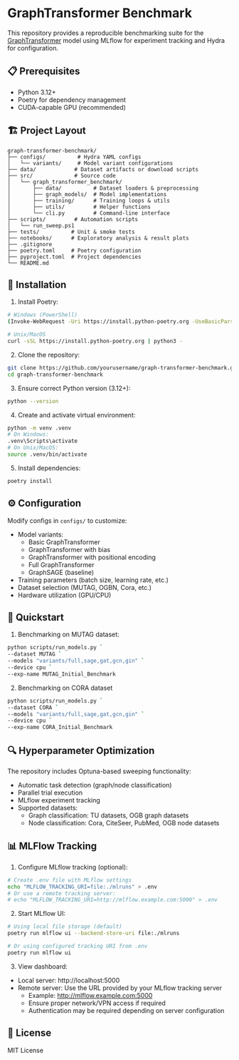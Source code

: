 # GraphTransformer Benchmark

This repository provides a reproducible benchmarking suite for the
[GraphTransformer](https://github.com/omarkhater/pytorch_geometric/tree/add_graph_transformer) model
using MLflow for experiment tracking and Hydra for configuration.

## 📋 Prerequisites

- Python 3.12+
- Poetry for dependency management
- CUDA-capable GPU (recommended)

## 🏗️ Project Layout

```
graph-transformer-benchmark/
├── configs/          # Hydra YAML configs
│   └── variants/     # Model variant configurations
├── data/            # Dataset artifacts or download scripts
├── src/             # Source code
│   └── graph_transformer_benchmark/
│       ├── data/          # Dataset loaders & preprocessing
│       ├── graph_models/  # Model implementations
│       ├── training/      # Training loops & utils
│       ├── utils/         # Helper functions
│       └── cli.py         # Command-line interface
├── scripts/         # Automation scripts
│   └── run_sweep.ps1
├── tests/          # Unit & smoke tests
├── notebooks/      # Exploratory analysis & result plots
├── .gitignore
├── poetry.toml     # Poetry configuration
├── pyproject.toml  # Project dependencies
└── README.md
```

## 🔧 Installation

1. Install Poetry:
```bash
# Windows (PowerShell)
(Invoke-WebRequest -Uri https://install.python-poetry.org -UseBasicParsing).Content | python -

# Unix/MacOS
curl -sSL https://install.python-poetry.org | python3 -
```

2. Clone the repository:
```bash
git clone https://github.com/yourusername/graph-transformer-benchmark.git
cd graph-transformer-benchmark
```

3. Ensure correct Python version (3.12+):
```bash
python --version
```

4. Create and activate virtual environment:
```bash
python -m venv .venv
# On Windows:
.venv\Scripts\activate
# On Unix/MacOS:
source .venv/bin/activate
```

5. Install dependencies:
```bash
poetry install
```

## ⚙️ Configuration

Modify configs in `configs/` to customize:
- Model variants:
  - Basic GraphTransformer
  - GraphTransformer with bias
  - GraphTransformer with positional encoding
  - Full GraphTransformer
  - GraphSAGE (baseline)
- Training parameters (batch size, learning rate, etc.)
- Dataset selection (MUTAG, OGBN, Cora, etc.)
- Hardware utilization (GPU/CPU)

## 🚀 Quickstart

1. Benchmarking on MUTAG dataset:

```bash
python scripts/run_models.py `
--dataset MUTAG `
--models "variants/full,sage,gat,gcn,gin" `
--device cpu `
--exp-name MUTAG_Initial_Benchmark
```

2. Benchmarking on CORA dataset

```bash
python scripts/run_models.py `
--dataset CORA `
--models "variants/full,sage,gat,gcn,gin" `
--device cpu `
--exp-name CORA_Initial_Benchmark
```

## 🔍 Hyperparameter Optimization

The repository includes Optuna-based sweeping functionality:
- Automatic task detection (graph/node classification)
- Parallel trial execution
- MLflow experiment tracking
- Supported datasets:
  - Graph classification: TU datasets, OGB graph datasets
  - Node classification: Cora, CiteSeer, PubMed, OGB node datasets

## 📊 MLFlow Tracking

1. Configure MLflow tracking (optional):
```bash
# Create .env file with MLflow settings
echo "MLFLOW_TRACKING_URI=file:./mlruns" > .env
# Or use a remote tracking server:
# echo "MLFLOW_TRACKING_URI=http://mlflow.example.com:5000" > .env
```

2. Start MLflow UI:
```bash
# Using local file storage (default)
poetry run mlflow ui --backend-store-uri file:./mlruns

# Or using configured tracking URI from .env
poetry run mlflow ui
```

3. View dashboard:
- Local server: http://localhost:5000
- Remote server: Use the URL provided by your MLflow tracking server
  - Example: http://mlflow.example.com:5000
  - Ensure proper network/VPN access if required
  - Authentication may be required depending on server configuration

## 📝 License

MIT License
